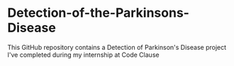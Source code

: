 # Detection-of-the-Parkinsons-Disease
This GitHub repository contains a Detection of Parkinson's Disease project I've completed during my internship at Code Clause
